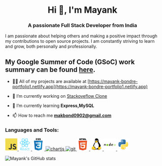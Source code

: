 <h1 align="center">Hi 👋, I'm Mayank</h1>
<h3 align="center">A passionate Full Stack Developer from India</h3>

<p>I am passionate about helping others and making a positive impact through my contributions to open source projects. I am constantly striving to learn and grow, both personally and professionally.</p>

## My Google Summer of Code (GSoC) work summary can be found [here](https://gist.github.com/mak2002/d9d537e9a61390427ca37976895ce215).

- 👨‍💻 All of my projects are available at [https://mayank-bondre-portfolio1.netlify.app](https://mayank-bondre-portfolio1.netlify.app)

- 🔭 I’m currently working on [Stackoveflow Clone](https://github.com/mak2002/StackOverflow-Clone)

- 🌱 I’m currently learning **Express,MySQL**

- 📫 How to reach me **makbond0902@gmail.com**


<h3 align="left">Languages and Tools:</h3>
<p align="left"><a href="https://developer.mozilla.org/en-US/docs/Web/JavaScript" target="_blank"> <img src="https://raw.githubusercontent.com/devicons/devicon/master/icons/javascript/javascript-original.svg" alt="javascript" width="40" height="40"/> </a><a href="https://reactjs.org/" target="_blank"> <img src="https://raw.githubusercontent.com/devicons/devicon/master/icons/react/react-original-wordmark.svg" alt="react" width="40" height="40"/> </a> <a href="https://www.w3schools.com/css/" target="_blank"> <img src="https://raw.githubusercontent.com/devicons/devicon/master/icons/css3/css3-original-wordmark.svg" alt="css3" width="40" height="40"/> </a> <a href="https://www.chartjs.org" target="_blank"> <img src="https://www.chartjs.org/media/logo-title.svg" alt="chartjs" width="40" height="40"/> </a> <a href="https://git-scm.com/" target="_blank"> <img src="https://www.vectorlogo.zone/logos/git-scm/git-scm-icon.svg" alt="git" width="40" height="40"/> </a> <a href="https://www.w3.org/html/" target="_blank"> <img src="https://raw.githubusercontent.com/devicons/devicon/master/icons/html5/html5-original-wordmark.svg" alt="html5" width="40" height="40"/> </a>  <a href="https://www.linux.org/" target="_blank"> <img src="https://raw.githubusercontent.com/devicons/devicon/master/icons/linux/linux-original.svg" alt="linux" width="40" height="40"/> </a> <a href="https://nodejs.org" target="_blank"> <img src="https://raw.githubusercontent.com/devicons/devicon/master/icons/nodejs/nodejs-original-wordmark.svg" alt="nodejs" width="40" height="40"/> </a> <a href="https://www.python.org" target="_blank"> <img src="https://raw.githubusercontent.com/devicons/devicon/master/icons/python/python-original.svg" alt="python" width="40" height="40"/> </a>  </p>


![Mayank's GitHub stats](https://github-readme-stats.vercel.app/api?username=mak2002&count_private=true&show_icons=true)
